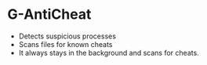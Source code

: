 # G-AntiCheat

- Detects suspicious processes
- Scans files for known cheats
- It always stays in the background and scans for cheats.
